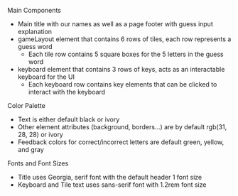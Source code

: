 Main Components
- Main title with our names as well as a page footer with guess input explanation
- gameLayout element that contains 6 rows of tiles, each row represents a guess word
  - Each tile row contains 5 square boxes for the 5 letters in the guess word
- keyboard element that contains 3 rows of keys, acts as an interactable keyboard for the UI
  - Each keyboard row contains key elements that can be clicked to interact with the keyboard

Color Palette
- Text is either default black or ivory
- Other element attributes (background, borders...) are by default rgb(31, 28, 28) or ivory
- Feedback colors for correct/incorrect letters are default green, yellow, and gray

Fonts and Font Sizes
- Title uses Georgia, serif font with the default header 1 font size
- Keyboard and Tile text uses sans-serif font with 1.2rem font size
